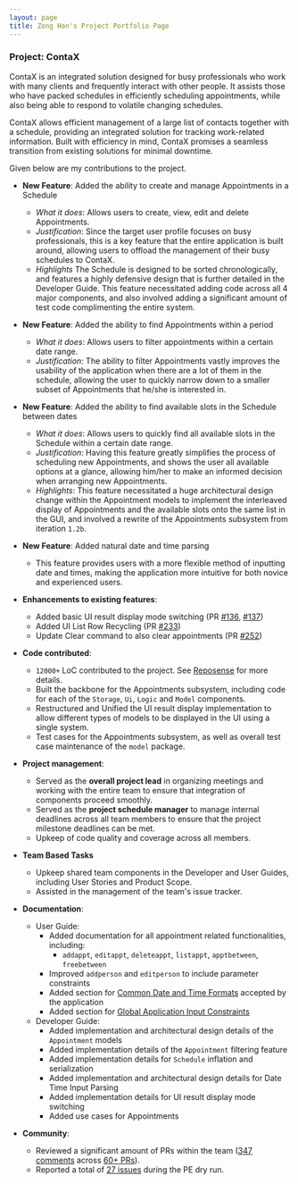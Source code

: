 ```yaml
---
layout: page
title: Zong Han's Project Portfolio Page
---
```


### Project: ContaX

ContaX is an integrated solution designed for busy professionals who work with many clients and frequently interact with other people. It assists those who have packed schedules in efficiently scheduling appointments, while also being able to respond to volatile changing schedules.

ContaX allows efficient management of a large list of contacts together with a schedule, providing an integrated solution for tracking work-related information. Built with efficiency in mind, ContaX promises a seamless transition from existing solutions for minimal downtime.

Given below are my contributions to the project.

* **New Feature**: Added the ability to create and manage Appointments in a Schedule
  * *What it does*: Allows users to create, view, edit and delete Appointments.
  * *Justification*: Since the target user profile focuses on busy professionals, this is a key feature that the entire application is built around, allowing users to offload the management of their busy schedules to ContaX.
  * *Highlights* The Schedule is designed to be sorted chronologically, and features a highly defensive design that is further detailed in the Developer Guide. This feature necessitated adding code across all 4 major components, and also involved adding a significant amount of test code complimenting the entire system.

* **New Feature**: Added the ability to find Appointments within a period
  * *What it does*: Allows users to filter appointments within a certain date range.
  * *Justification*: The ability to filter Appointments vastly improves the usability of the application when there are a lot of them in the schedule, allowing the user to quickly narrow down to a smaller subset of Appointments that he/she is interested in.

* **New Feature**: Added the ability to find available slots in the Schedule between dates
  * *What it does*: Allows users to quickly find all available slots in the Schedule within a certain date range.
  * *Justification*: Having this feature greatly simplifies the process of scheduling new Appointments, and shows the user all available options at a glance, allowing him/her to make an informed decision when arranging new Appointments.
  * *Highlights*: This feature necessitated a huge architectural design change within the Appointment models to implement the interleaved display of Appointments and the available slots onto the same list in the GUI, and involved a rewrite of the Appointments subsystem from iteration `1.2b`.

* **New Feature**: Added natural date and time parsing
  * This feature provides users with a more flexible method of inputting date and times, making the application more intuitive for both novice and experienced users.
  
* **Enhancements to existing features**:
  * Added basic UI result display mode switching (PR [#136](https://github.com/AY2122S2-CS2103-W17-1/tp/pull/136), [#137](https://github.com/AY2122S2-CS2103-W17-1/tp/pull/137))
  * Added UI List Row Recycling (PR [#233](https://github.com/AY2122S2-CS2103-W17-1/tp/pull/233))
  * Update Clear command to also clear appointments (PR [#252](https://github.com/AY2122S2-CS2103-W17-1/tp/pull/252))

* **Code contributed**:
  * `12000+` LoC contributed to the project. See [Reposense](https://nus-cs2103-ay2122s2.github.io/tp-dashboard/?search=sharpstorm) for more details.
  * Built the backbone for the Appointments subsystem, including code for each of the `Storage`, `Ui`, `Logic` and `Model` components.
  * Restructured and Unified the UI result display implementation to allow different types of models to be displayed in the UI using a single system.
  * Test cases for the Appointments subsystem, as well as overall test case maintenance of the `model` package.

* **Project management**:
  * Served as the **overall project lead** in organizing meetings and working with the entire team to ensure that integration of components proceed smoothly.
  * Served as the **project schedule manager** to manage internal deadlines across all team members to ensure that the project milestone deadlines can be met.
  * Upkeep of code quality and coverage across all members.

* **Team Based Tasks**
  * Upkeep shared team components in the Developer and User Guides, including User Stories and Product Scope.
  * Assisted in the management of the team's issue tracker.

* **Documentation**:
  * User Guide:
    * Added documentation for all appointment related functionalities, including:
      * `addappt`, `editappt`, `deleteappt`, `listappt`, `apptbetween`, `freebetween`
    * Improved `addperson` and `editperson` to include parameter constraints
    * Added section for [Common Date and Time Formats](https://ay2122s2-cs2103-w17-1.github.io/tp/UserGuide.html#common-date-and-time-syntax) accepted by the application
    * Added section for [Global Application Input Constraints](https://ay2122s2-cs2103-w17-1.github.io/tp/UserGuide.html#global-input-constraints)
  * Developer Guide:
    * Added implementation and architectural design details of the `Appointment` models
    * Added implementation details of the `Appointment` filtering feature
    * Added implementation details for `Schedule` inflation and serialization
    * Added implementation and architectural design details for Date Time Input Parsing
    * Added implementation details for UI result display mode switching
    * Added use cases for Appointments

* **Community**:
  * Reviewed a significant amount of PRs within the team ([347 comments](https://nus-cs2103-ay2122s2.github.io/dashboards/contents/tp-comments.html) across [60+ PRs](https://github.com/AY2122S2-CS2103-W17-1/tp/pulls?q=is%3Apr+is%3Aclosed+reviewed-by%3Asharpstorm)).
  * Reported a total of [27 issues](https://github.com/sharpstorm/ped/issues) during the PE dry run.
